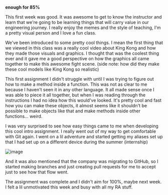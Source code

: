 **enough for 85%**

This first week was good. It was awesome to get to know the instructor and learn that we're going to be learning things that will carry value in our engineering journey. I really enjoy the memes and the style of teaching, I'm a pretty visual person and I love a fun class.

We've been introduced to some pretty cool things. I mean the first thing that we viewed in this class was a really cool video about King Kong and how they made those visuals and graphics. I thought that was the coolest thing ever and it gave me a good perspective on how the graphics all came together to make this awesome fight scene. (side note: how did they make these cool models like King Kong so realistic)

This first assignment I didn't struggle with until I was trying to figure out how to make a method inside a function. This was not as clear to me because I haven't seen it in any other language. It all made sense once I was able to piece it all together, but when I was reading through the instructions I had no idea how this would've looked. It's pretty cool and fast how you can make these objects, it almost seems like it shouldn't be possible to make objects like that and make methods inside other functions... weird.

I was very surprised to see how easy things came to me when developing this cool intro assignment. I really went out of my way to get comfortable with Git again. I went on a lil adventure and started getting my aliases set up that I had set up on a different device during the summer (internship)

![image](https://user-images.githubusercontent.com/53790643/187370878-4ea37d63-ca9d-4e98-8275-f08cbe30728b.png)

And it was also mentioned that the company was migrating to GitHub, so I started making branches and just creating pull requests for me to accept just to see how that flow went. 

The assignment was complete and I didn't aim for 100%, maybe next week. I felt a lil unmotivated this week and busy with all my RA stuff.
